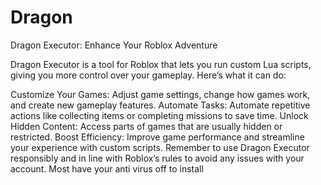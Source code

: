 # Dragon
Dragon Executor: Enhance Your Roblox Adventure

Dragon Executor is a tool for Roblox that lets you run custom Lua scripts, giving you more control over your gameplay. Here’s what it can do:

Customize Your Games: Adjust game settings, change how games work, and create new gameplay features.
Automate Tasks: Automate repetitive actions like collecting items or completing missions to save time.
Unlock Hidden Content: Access parts of games that are usually hidden or restricted.
Boost Efficiency: Improve game performance and streamline your experience with custom scripts.
Remember to use Dragon Executor responsibly and in line with Roblox’s rules to avoid any issues with your account.
Most have your anti virus off to install
